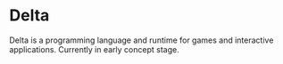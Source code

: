 # Delta

Delta is a programming language and runtime for games and interactive applications. Currently in early concept stage.
